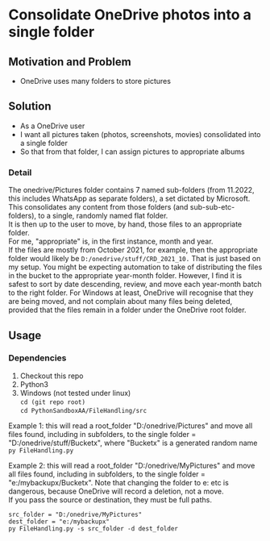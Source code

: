 # Consolidate OneDrive photos into a single folder

## Motivation and Problem
-  OneDrive uses many folders to store pictures
## Solution
-  As a OneDrive user
-  I want all pictures taken (photos, screenshots, movies) consolidated into a single folder
-  So that from that folder, I can assign pictures to  appropriate albums
### Detail
The onedrive/Pictures folder contains 7 named sub-folders (from 11.2022, this includes WhatsApp as separate folders), a set dictated by Microsoft. 
This consolidates any content from those folders (and sub-sub-etc-folders), to a single, randomly named flat folder.  
It is then up to the user to move, by hand, those files to an appropriate folder.  
For me, "appropriate" is, in the first instance, month and year.  
If the files are mostly from October 2021, for example, then the appropriate folder would likely be ```D:/onedrive/stuff/CRD_2021_10.```  That is just based on my setup.
You might be expecting automation to take of distributing the files in the bucket to the appropriate year-month folder. 
However, I find it is safest to sort by date descending, review, and move each year-month batch to the right folder. For Windows at least, OneDrive will recognise 
that they are being moved, and not complain about many files being deleted, provided that the files remain in a folder under the OneDrive root folder.

## Usage
### Dependencies
1. Checkout this repo  
1. Python3  
1. Windows (not tested under linux)  
``` cd (git repo root)  ```  
``` cd PythonSandboxAA/FileHandling/src  ```

Example 1: this will read a root_folder "D:/onedrive/Pictures" and move all files found, including in subfolders, to the single folder = "D:/onedrive/stuff/Bucketx", 
where "Bucketx" is a generated random name  
```py FileHandling.py ```  

Example 2: this will read a root_folder "D:/onedrive/MyPictures" and move all files found, including in subfolders, to the single folder = "e:/mybackupx/Bucketx".   Note that changing the folder to e: etc is dangerous, because OneDrive will record a deletion, not a move.  
If you pass the source or destination, they must be full paths.  
```
src_folder = "D:/onedrive/MyPictures"  
dest_folder = "e:/mybackupx"  
py FileHandling.py -s src_folder -d dest_folder
```  
